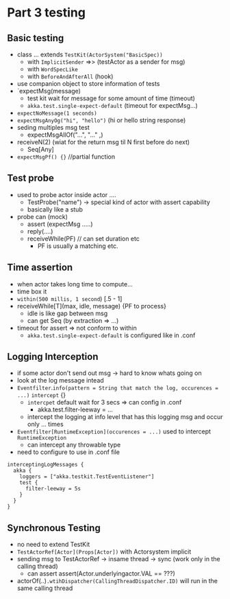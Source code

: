 # Part 3 testing

## Basic testing
- class ... extends `TestKit(ActorSystem("BasicSpec))`
    - with `ImplicitSender` =>> (testActor as a sender for msg)
    - with `WordSpecLike`
    - with `BeforeAndAfterAll` (hook)
- use companion object to store information of tests
- `expectMsg(message)
    - test kit wait for message for some amount of time (timeout)
    - `akka.test.single-expect-default` (timeout for expectMsg...)
- `expectNoMessage(1 seconds)`
- `expectMsgAnyOg("hi", "hello")` (hi or hello string response)
- seding multiples msg test
    - expectMsgAllOf("...", "..." ,)    
- receiveN(2) (wiat for the return msg til N first before do next)
    - Seq[Any]
- `expectMsgPf() {}` //partial function 

## Test probe
- used to probe actor inside actor ....
    - TestProbe("name") -> special kind of actor with assert capability
    - basically like a stub
- probe can (mock)
    - assert (expectMsg .....)
    - reply(....) 
    - receiveWhile(PF) // can set duration etc
        - PF is usually a matching etc.

## Time assertion
- when actor takes long time to compute...
- time box it
- `within(500 millis, 1 second`) [.5 - 1]
- receiveWhile[T](max, idle, message) {PF to process}
    - idle is like gap between msg
    - can get Seq (by extraction => ...)
- timeout for assert => not conform to within
    - `akka.test.single-expect-default` is configured like in .conf

## Logging Interception
- if some actor don't send out msg -> hard to know whats going on
- look at the log message intead
- `Eventfilter`.`info(pattern = String that match the log, occurences = ...)` `intercept` {}
    - `intercpet` default wait for 3 secs => can config in .conf
        - akka.test.filter-leeway = ...
    - intercept the logging at info level that has this logging msg and occur only ... times 
- `Eventfilter[RuntimeException](occurences = ...)` used to intercept `RuntimeException`
    - can intercept any throwable type
- need to configure to use in .conf file
```$xslt
interceptingLogMessages {
  akka {
    loggers = ["akka.testkit.TestEventListener"]
    test {
      filter-leeway = 5s
    }
  }
}
```

## Synchronous Testing
- no need to extend TestKit
- `TestActorRef[Actor](Props[Actor])` with Actorsystem implicit
- sending msg to TestActorRef -> insame thread -> sync (work only in the calling thread)
    - can assert assert(Actor.underlyingactor.VAL == ???)
- actorOf(..)`.wtihDispatcher(CallingThreadDispatcher.ID)` will run in the same calling thread

